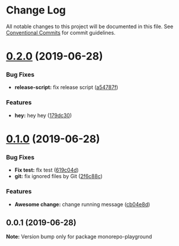 # Change Log

All notable changes to this project will be documented in this file.
See [Conventional Commits](https://conventionalcommits.org) for commit guidelines.

# [0.2.0](https://github.com/apehead/monorepo-playground/compare/v0.1.0...v0.2.0) (2019-06-28)


### Bug Fixes

* **release-script:** fix release script ([a54787f](https://github.com/apehead/monorepo-playground/commit/a54787f))


### Features

* **hey:** hey hey ([179dc30](https://github.com/apehead/monorepo-playground/commit/179dc30))





# [0.1.0](https://github.com/apehead/monorepo-playground/compare/v0.0.1...v0.1.0) (2019-06-28)


### Bug Fixes

* **Fix test:** fIx test ([619c04d](https://github.com/apehead/monorepo-playground/commit/619c04d))
* **git:** fix ignored files by Git ([2f6c88c](https://github.com/apehead/monorepo-playground/commit/2f6c88c))


### Features

* **Awesome change:** change running message ([cb04e8d](https://github.com/apehead/monorepo-playground/commit/cb04e8d))





## 0.0.1 (2019-06-28)

**Note:** Version bump only for package monorepo-playground
